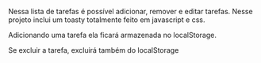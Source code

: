 

Nessa lista de tarefas é possível adicionar, remover e editar tarefas.
Nesse projeto inclui um toasty totalmente feito em javascript e css.

Adicionando uma tarefa ela ficará armazenada no localStorage.

Se excluir a tarefa, excluirá também do localStorage
